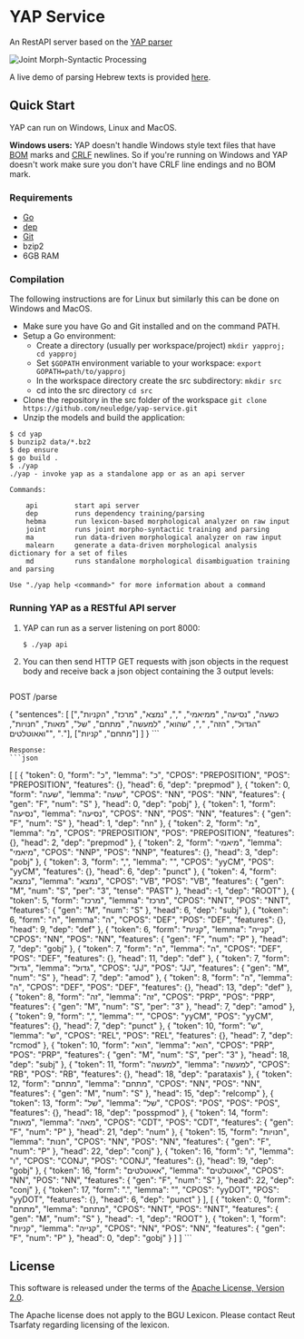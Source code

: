 
# YAP Service

An RestAPI server based on the [YAP parser](https://github.com/OnlpLab/yap)

![Joint Morph-Syntactic Processing](screenshot.png)

A live demo of parsing Hebrew texts is provided [here](http://onlp.openu.org.il/).

## Quick Start

YAP can run on Windows, Linux and MacOS.

**Windows users:** YAP doesn't handle Windows style text files that have [BOM](https://en.wikipedia.org/wiki/Byte_order_mark) marks and [CRLF](https://en.wikipedia.org/wiki/Newline) newlines.
So if you're running on Windows and YAP doesn't work make sure you don't have CRLF line endings and no BOM mark.

### Requirements

- [Go](http://www.golang.org)
- [dep](https://golang.github.io/dep/)
- [Git](https://git-scm.com/downloads)
- bzip2
- 6GB RAM

### Compilation

The following instructions are for Linux but similarly this can be done on Windows and MacOS.

- Make sure you have Go and Git installed and on the command PATH.
- Setup a Go environment:
  - Create a directory (usually per workspace/project) ``mkdir yapproj; cd yapproj``
  - Set ``$GOPATH`` environment variable to your workspace: ``export GOPATH=path/to/yapproj``
  - In the workspace directory create the src subdirectory: ``mkdir src``
  - cd into the src directory ``cd src``
- Clone the repository in the src folder of the workspace ``git clone https://github.com/neuledge/yap-service.git``
- Unzip the models and build the application:

```console
$ cd yap
$ bunzip2 data/*.bz2
$ dep ensure
$ go build .
$ ./yap
./yap - invoke yap as a standalone app or as an api server

Commands:

    api         start api server
    dep         runs dependency training/parsing
    hebma       run lexicon-based morphological analyzer on raw input
    joint       runs joint morpho-syntactic training and parsing
    ma          run data-driven morphological analyzer on raw input
    malearn     generate a data-driven morphological analysis dictionary for a set of files
    md          runs standalone morphological disambiguation training and parsing

Use "./yap help <command>" for more information about a command
```

### Running YAP as a RESTful API server

1. YAP can run as a server listening on port 8000:

    ```console
    $ ./yap api
    ```

2. You can then send HTTP GET requests with json objects in the request body and receive back a json object containing the 3 output levels:

    ```
POST /parse

{
	"sentences": [
		["כשעה", "נסיעה", "ממיאמי", ",", "נמצא", "מרכז", "הקניות", "הגדול", "הזה", ",", "שהוא", "למעשה", "מתחם", "של", "מאות", "חנויות", "ואאוטלטים", "."],
		["מתחם", "קניות"]
	]
}
    ```
    
    Response:
    ```json
[
    [
        {
            "token": 0,
            "form": "כ",
            "lemma": "כ",
            "CPOS": "PREPOSITION",
            "POS": "PREPOSITION",
            "features": {},
            "head": 6,
            "dep": "prepmod"
        },
        {
            "token": 0,
            "form": "שעה",
            "lemma": "שעה",
            "CPOS": "NN",
            "POS": "NN",
            "features": {
                "gen": "F",
                "num": "S"
            },
            "head": 0,
            "dep": "pobj"
        },
        {
            "token": 1,
            "form": "נסיעה",
            "lemma": "נסיעה",
            "CPOS": "NN",
            "POS": "NN",
            "features": {
                "gen": "F",
                "num": "S"
            },
            "head": 1,
            "dep": "nn"
        },
        {
            "token": 2,
            "form": "מ",
            "lemma": "מ",
            "CPOS": "PREPOSITION",
            "POS": "PREPOSITION",
            "features": {},
            "head": 2,
            "dep": "prepmod"
        },
        {
            "token": 2,
            "form": "מיאמי",
            "lemma": "מיאמי",
            "CPOS": "NNP",
            "POS": "NNP",
            "features": {},
            "head": 3,
            "dep": "pobj"
        },
        {
            "token": 3,
            "form": ",",
            "lemma": "",
            "CPOS": "yyCM",
            "POS": "yyCM",
            "features": {},
            "head": 6,
            "dep": "punct"
        },
        {
            "token": 4,
            "form": "נמצא",
            "lemma": "נמצא",
            "CPOS": "VB",
            "POS": "VB",
            "features": {
                "gen": "M",
                "num": "S",
                "per": "3",
                "tense": "PAST"
            },
            "head": -1,
            "dep": "ROOT"
        },
        {
            "token": 5,
            "form": "מרכז",
            "lemma": "מרכז",
            "CPOS": "NNT",
            "POS": "NNT",
            "features": {
                "gen": "M",
                "num": "S"
            },
            "head": 6,
            "dep": "subj"
        },
        {
            "token": 6,
            "form": "ה",
            "lemma": "ה",
            "CPOS": "DEF",
            "POS": "DEF",
            "features": {},
            "head": 9,
            "dep": "def"
        },
        {
            "token": 6,
            "form": "קניות",
            "lemma": "קנייה",
            "CPOS": "NN",
            "POS": "NN",
            "features": {
                "gen": "F",
                "num": "P"
            },
            "head": 7,
            "dep": "gobj"
        },
        {
            "token": 7,
            "form": "ה",
            "lemma": "ה",
            "CPOS": "DEF",
            "POS": "DEF",
            "features": {},
            "head": 11,
            "dep": "def"
        },
        {
            "token": 7,
            "form": "גדול",
            "lemma": "גדול",
            "CPOS": "JJ",
            "POS": "JJ",
            "features": {
                "gen": "M",
                "num": "S"
            },
            "head": 7,
            "dep": "amod"
        },
        {
            "token": 8,
            "form": "ה",
            "lemma": "ה",
            "CPOS": "DEF",
            "POS": "DEF",
            "features": {},
            "head": 13,
            "dep": "def"
        },
        {
            "token": 8,
            "form": "זה",
            "lemma": "זה",
            "CPOS": "PRP",
            "POS": "PRP",
            "features": {
                "gen": "M",
                "num": "S",
                "per": "3"
            },
            "head": 7,
            "dep": "amod"
        },
        {
            "token": 9,
            "form": ",",
            "lemma": "",
            "CPOS": "yyCM",
            "POS": "yyCM",
            "features": {},
            "head": 7,
            "dep": "punct"
        },
        {
            "token": 10,
            "form": "ש",
            "lemma": "ש",
            "CPOS": "REL",
            "POS": "REL",
            "features": {},
            "head": 7,
            "dep": "rcmod"
        },
        {
            "token": 10,
            "form": "הוא",
            "lemma": "הוא",
            "CPOS": "PRP",
            "POS": "PRP",
            "features": {
                "gen": "M",
                "num": "S",
                "per": "3"
            },
            "head": 18,
            "dep": "subj"
        },
        {
            "token": 11,
            "form": "למעשה",
            "lemma": "למעשה",
            "CPOS": "RB",
            "POS": "RB",
            "features": {},
            "head": 18,
            "dep": "parataxis"
        },
        {
            "token": 12,
            "form": "מתחם",
            "lemma": "מתחם",
            "CPOS": "NN",
            "POS": "NN",
            "features": {
                "gen": "M",
                "num": "S"
            },
            "head": 15,
            "dep": "relcomp"
        },
        {
            "token": 13,
            "form": "של",
            "lemma": "של",
            "CPOS": "POS",
            "POS": "POS",
            "features": {},
            "head": 18,
            "dep": "posspmod"
        },
        {
            "token": 14,
            "form": "מאות",
            "lemma": "מאה",
            "CPOS": "CDT",
            "POS": "CDT",
            "features": {
                "gen": "F",
                "num": "P"
            },
            "head": 21,
            "dep": "num"
        },
        {
            "token": 15,
            "form": "חנויות",
            "lemma": "חנות",
            "CPOS": "NN",
            "POS": "NN",
            "features": {
                "gen": "F",
                "num": "P"
            },
            "head": 22,
            "dep": "conj"
        },
        {
            "token": 16,
            "form": "ו",
            "lemma": "ו",
            "CPOS": "CONJ",
            "POS": "CONJ",
            "features": {},
            "head": 19,
            "dep": "gobj"
        },
        {
            "token": 16,
            "form": "אאוטלטים",
            "lemma": "אאוטלטים",
            "CPOS": "NN",
            "POS": "NN",
            "features": {
                "gen": "F",
                "num": "S"
            },
            "head": 22,
            "dep": "conj"
        },
        {
            "token": 17,
            "form": ".",
            "lemma": "",
            "CPOS": "yyDOT",
            "POS": "yyDOT",
            "features": {},
            "head": 6,
            "dep": "punct"
        }
    ],
    [
        {
            "token": 0,
            "form": "מתחם",
            "lemma": "מתחם",
            "CPOS": "NNT",
            "POS": "NNT",
            "features": {
                "gen": "M",
                "num": "S"
            },
            "head": -1,
            "dep": "ROOT"
        },
        {
            "token": 1,
            "form": "קניות",
            "lemma": "קנייה",
            "CPOS": "NN",
            "POS": "NN",
            "features": {
                "gen": "F",
                "num": "P"
            },
            "head": 0,
            "dep": "gobj"
        }
    ]
]
    ```

## License

This software is released under the terms of the [Apache License, Version 2.0](https://www.apache.org/licenses/LICENSE-2.0).

The Apache license does not apply to the BGU Lexicon. Please contact Reut Tsarfaty regarding licensing of the lexicon.
